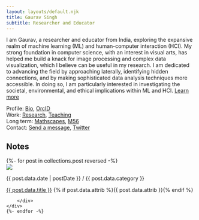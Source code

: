 ```yaml
---
layout: layouts/default.njk
title: Gaurav Singh
subtitle: Researcher and Educator
---  
```

   
I am Gaurav, a researcher and educator from India, exploring the expansive realm of machine learning (ML) and human-computer interaction (HCI). My strong foundation in computer science, with an interest in visual arts, has helped me build a knack for image processing and complex data visualization, which I believe can be useful in my research. I am dedicated to advancing the field by approaching laterally, identifying hidden connections, and by making sophisticated data analysis techniques more accessible. In doing so, I am particularly interested in investigating the societal, environmental, and ethical implications within ML and HCI. [Learn more](/bio/)

Profile: [Bio](/bio/), [OrcID](/orcid/)<br/>
Work: [Research](/research/), [Teaching](/teaching/)<br/>
Long term: [Mathscapes](/mathscapes/), [M56](/m56/)<br/>
Contact: [Send a message](https://bit.ly/contact-gaurav), [Twitter](https://twitter.com/gvsh_maths)

<h2>Notes</h2>

<div>
    {%- for post in collections.post reversed -%}
    <div class="post">
        <img src="{{ post.data.cover }}" />
        <div>
            <p class="meta">{{ post.data.date | postDate }} / {{ post.data.category }} </p>
            <p><a href="{{ post.url}}">{{ post.data.title }}</a> {% if post.data.attrib %}<span class="meta">{{ post.data.attrib }}</span>{% endif %}</p>
            
        </div>
    </div>
    {%- endfor -%}
</div>